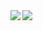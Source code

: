 
<img align="left" src="https://github-readme-stats.vercel.app/api?username=Firoxus&count_private=true&line_height=21&show_icons=true&hide_border=true&theme=tokyonight"/>
<img align="left" src="https://github-readme-stats.vercel.app/api/top-langs/?username=Firoxus&layout=compact&card_width=445&hide_border=true&theme=tokyonight"/>

<!--
**useragents/useragents** is a ✨ _special_ ✨ repository because its `README.md` (this file) appears on your GitHub profile.

Here are some ideas to get you started:

- 🔭 I’m currently working on ...
- 🌱 I’m currently learning ...
- 👯 I’m looking to collaborate on ...
- 🤔 I’m looking for help with ...
- 💬 Ask me about ...
- 📫 How to reach me: ...
- 😄 Pronouns: ...
- ⚡ Fun fact: ...
-->
